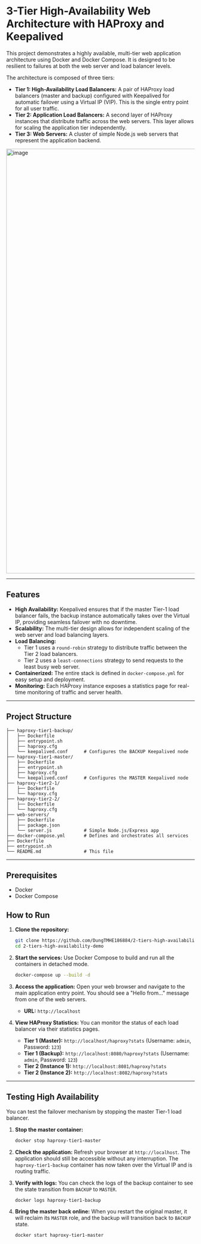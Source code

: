 # 3-Tier High-Availability Web Architecture with HAProxy and Keepalived

This project demonstrates a highly available, multi-tier web application architecture using Docker and Docker Compose. It is designed to be resilient to failures at both the web server and load balancer levels.

The architecture is composed of three tiers:
*   **Tier 1: High-Availability Load Balancers:** A pair of HAProxy load balancers (master and backup) configured with Keepalived for automatic failover using a Virtual IP (VIP). This is the single entry point for all user traffic.
*   **Tier 2: Application Load Balancers:** A second layer of HAProxy instances that distribute traffic across the web servers. This layer allows for scaling the application tier independently.
*   **Tier 3: Web Servers:** A cluster of simple Node.js web servers that represent the application backend.

 
<img width="2188" height="1131" alt="image" src="https://github.com/user-attachments/assets/77639ab2-c914-4cc5-bae9-cec2c3eb8648" />


---

## Features

*   **High Availability:** Keepalived ensures that if the master Tier-1 load balancer fails, the backup instance automatically takes over the Virtual IP, providing seamless failover with no downtime.
*   **Scalability:** The multi-tier design allows for independent scaling of the web server and load balancing layers.
*   **Load Balancing:**
    *   Tier 1 uses a `round-robin` strategy to distribute traffic between the Tier 2 load balancers.
    *   Tier 2 uses a `least-connections` strategy to send requests to the least busy web server.
*   **Containerized:** The entire stack is defined in `docker-compose.yml` for easy setup and deployment.
*   **Monitoring:** Each HAProxy instance exposes a statistics page for real-time monitoring of traffic and server health.

---

## Project Structure

```
├── haproxy-tier1-backup/
│   ├── Dockerfile
│   ├── entrypoint.sh
│   ├── haproxy.cfg
│   └── keepalived.conf      # Configures the BACKUP Keepalived node
├── haproxy-tier1-master/
│   ├── Dockerfile
│   ├── entrypoint.sh
│   ├── haproxy.cfg
│   └── keepalived.conf      # Configures the MASTER Keepalived node
├── haproxy-tier2-1/
│   ├── Dockerfile
│   └── haproxy.cfg
├── haproxy-tier2-2/
│   ├── Dockerfile
│   └── haproxy.cfg
├── web-servers/
│   ├── Dockerfile
│   ├── package.json
│   └── server.js            # Simple Node.js/Express app
├── docker-compose.yml       # Defines and orchestrates all services
├── Dockerfile
├── entrypoint.sh
└── README.md                # This file
```

---

## Prerequisites

*   Docker
*   Docker Compose

## How to Run

1.  **Clone the repository:**
    ```sh
    git clone https://github.com/DungTMHE186884/2-tiers-high-availability-demo.git
    cd 2-tiers-high-availability-demo
    ```

2.  **Start the services:**
    Use Docker Compose to build and run all the containers in detached mode.
    ```sh
    docker-compose up --build -d
    ```

3.  **Access the application:**
    Open your web browser and navigate to the main application entry point. You should see a "Hello from..." message from one of the web servers.
    *   **URL:** `http://localhost`

4.  **View HAProxy Statistics:**
    You can monitor the status of each load balancer via their statistics pages.
    *   **Tier 1 (Master):** `http://localhost/haproxy?stats` (Username: `admin`, Password: `123`)
    *   **Tier 1 (Backup):** `http://localhost:8080/haproxy?stats` (Username: `admin`, Password: `123`)
    *   **Tier 2 (Instance 1):** `http://localhost:8081/haproxy?stats`
    *   **Tier 2 (Instance 2):** `http://localhost:8082/haproxy?stats`

---

## Testing High Availability

You can test the failover mechanism by stopping the master Tier-1 load balancer.

1.  **Stop the master container:**
    ```sh
    docker stop haproxy-tier1-master
    ```

2.  **Check the application:**
    Refresh your browser at `http://localhost`. The application should still be accessible without any interruption. The `haproxy-tier1-backup` container has now taken over the Virtual IP and is routing traffic.

3.  **Verify with logs:**
    You can check the logs of the backup container to see the state transition from `BACKUP` to `MASTER`.
    ```sh
    docker logs haproxy-tier1-backup
    ```

4.  **Bring the master back online:**
    When you restart the original master, it will reclaim its `MASTER` role, and the backup will transition back to `BACKUP` state.
    ```sh
    docker start haproxy-tier1-master

    ```


